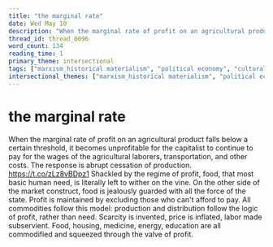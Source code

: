 ```yaml
---
title: "the marginal rate"
date: Wed May 10
description: "When the marginal rate of profit on an agricultural product falls below a certain threshold, it becomes unprofitable for the capitalist to continue to pay for..."
thread_id: thread_0096
word_count: 134
reading_time: 1
primary_theme: intersectional
tags: ["marxism_historical materialism", "political economy", "cultural criticism"]
intersectional_themes: ["marxism_historical materialism", "political economy", "cultural criticism"]
---
```


# the marginal rate

When the marginal rate of profit on an agricultural product falls below a certain threshold, it becomes unprofitable for the capitalist to continue to pay for the wages of the agricultural laborers, transportation, and other costs. The response is abrupt cessation of production. https://t.co/zLz8vBDpz1 Shackled by the regime of profit, food, that most basic human need, is literally left to wither on the vine. On the other side of the market construct, food is jealously guarded with all the force of the state. Profit is maintained by excluding those who can't afford to pay. All commodities follow this model: production and distribution follow the logic of profit, rather than need. Scarcity is invented, price is inflated, labor made subservient. Food, housing, medicine, energy, education are all commodified and squeezed through the valve of profit.